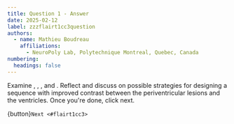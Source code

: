 ```yaml
---
title: Question 1 - Answer
date: 2025-02-12
label: zzzflairt1cc3question
authors:
  - name: Mathieu Boudreau
    affiliations:
      - NeuroPoly Lab, Polytechnique Montreal, Quebec, Canada
numbering:
  headings: false
---
```


Examine [](#irPlot1), [](#vfaPlot1), [](#t2Plot2), and [](#question2Table). Reflect and discuss on possible strategies for designing a sequence with improved contrast between the periventricular lesions and the ventricles. Once you're done, click next.

{button}`Next <#flairt1cc3>`

